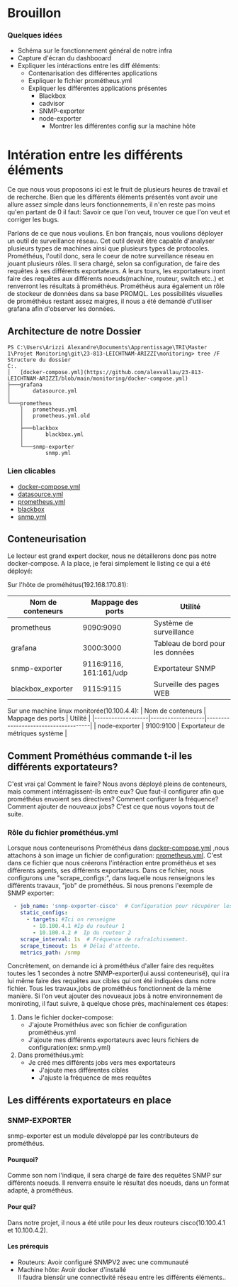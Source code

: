 # Brouillon
### Quelques idées
* Schéma sur le fonctionnement général de notre infra
* Capture d'écran du dashbooard
* Expliquer les intéractions entre les diff éléments:
  * Contenarisation des différentes applications
  * Expliquer le fichier prométheus.yml
  * Expliquer les différentes applications présentes
     * Blackbox
     * cadvisor
     * SNMP-exporter
     * node-exporter 
       * Montrer les différentes config sur la machine hôte




# Intération entre les différents éléments

Ce que nous vous proposons ici est le fruit de plusieurs heures de travail et de recherche. Bien que les différents éléments présentés vont avoir une allure assez simple dans leurs fonctionnements, il n'en reste pas moins qu'en partant de 0 il faut: Savoir ce que l'on veut, trouver ce que l'on veut et corriger les bugs.

Parlons de ce que nous voulions. En  bon français, nous voulions déployer un outil de surveillance réseau. Cet outil devait être capable d'analyser plusieurs types de machines ainsi que plusieurs types de protocoles. Prométhéus, l'outil donc, sera le coeur de notre surveillance réseau en jouant plusieurs rôles. Il sera chargé, selon sa configuration, de faire des requêtes à ses différents exportateurs. A leurs tours, les exportateurs iront faire des requêtes aux différents noeuds(machine, routeur, switch etc..) et renverront les résultats à prométhéus. Prométhéus aura également un rôle de stockeur de données dans sa base PROMQL. Les possibilités visuelles de prométhéus restant assez maigres, il nous a été demandé d'utiliser grafana afin d'observer les données.

## Architecture de notre Dossier
``` PS
PS C:\Users\Arizzi Alexandre\Documents\Apprentissage\TRI\Master 1\Projet Monitoring\git\23-813-LEICHTNAM-ARIZZI\monitoring> tree /F
Structure du dossier
C:.
│   [docker-compose.yml](https://github.com/alexvallau/23-813-LEICHTNAM-ARIZZI/blob/main/monitoring/docker-compose.yml)
├───grafana
│       datasource.yml
│
└───prometheus
    │   prometheus.yml
    │   prometheus.yml.old
    │
    ├───blackbox
    │       blackbox.yml
    │
    └───snmp-exporter
            snmp.yml
```
### Lien clicables 
* [docker-compose.yml](https://github.com/alexvallau/23-813-LEICHTNAM-ARIZZI/blob/main/monitoring/docker-compose.yml)  
* [datasource.yml](https://github.com/alexvallau/23-813-LEICHTNAM-ARIZZI/blob/main/monitoring/grafana/datasource.yml)
* [prometheus.yml](https://github.com/alexvallau/23-813-LEICHTNAM-ARIZZI/blob/main/monitoring/prometheus/prometheus.yml)
* [blackbox](https://github.com/alexvallau/23-813-LEICHTNAM-ARIZZI/blob/main/monitoring/prometheus/blackbox/blackbox.yml)
* [snmp.yml](https://github.com/alexvallau/23-813-LEICHTNAM-ARIZZI/blob/main/monitoring/prometheus/snmp-exporter/snmp.yml)


## Conteneurisation

Le lecteur est grand expert docker, nous ne détaillerons donc pas notre docker-compose. A la place, je ferai simplement le listing ce  qui a été déployé:

Sur l'hôte de proméhétus(192.168.170.81):

| Nom de conteneurs | Mappage des ports | Utilité                             |
|-------------------|-------------------|-------------------------------------|
| prometheus        | 9090:9090         | Système de surveillance             |
| grafana           | 3000:3000         | Tableau de bord pour les données   |
| snmp-exporter     | 9116:9116, 161:161/udp | Exportateur SNMP                |
| blackbox_exporter| 9115:9115         | Surveille des pages WEB                |



Sur une machine linux monitorée(10.100.4.4):
| Nom de conteneurs | Mappage des ports | Utilité                             |
|-------------------|-------------------|-------------------------------------|
| node-exporter     | 9100:9100         | Exportateur de métriques système   |

## Comment Prométhéus commande t-il les différents exportateurs?

C'est vrai ça! Comment le faire? Nous avons déployé pleins de conteneurs, mais comment intérragissent-ils entre eux? Que faut-il configurer afin que  prométhéus envoient ses directives? Comment configurer la fréquence? Comment ajouter de nouveaux jobs? C'est ce que nous voyons tout de suite.

### Rôle du fichier prométhéus.yml

Lorsque nous conteneurisons Prométhéus dans [docker-compose.yml](https://github.com/alexvallau/23-813-LEICHTNAM-ARIZZI/blob/main/monitoring/docker-compose.yml)  ,nous attachons à son image un fichier de configuration: [prometheus.yml](https://github.com/alexvallau/23-813-LEICHTNAM-ARIZZI/blob/main/monitoring/prometheus/prometheus.yml).
C'est dans ce fichier que nous créerons l'intéraction entre prométhéus et ses différents agents, ses différents exportateurs. Dans ce fichier, nous configurons une "scrape_configs:", dans laquelle nous renseignons les différents travaux, "job" de prométhéus.
Si nous prenons l'exemple de SNMP exporter:
``` yml
  - job_name: 'snmp-exporter-cisco'  # Configuration pour récupérer les métriques SNMP des appareils Cisco.
    static_configs:
      - targets: #Ici on renseigne
        - 10.100.4.1 #Ip du routeur 1
        - 10.100.4.2 #  Ip du routeur 2
    scrape_interval: 1s  # Fréquence de rafraîchissement.
    scrape_timeout: 1s  # Délai d'attente.
    metrics_path: /snmp
```
Concrètement, on demande ici à prométhéus d'aller faire des requêtes toutes les 1 secondes à notre SNMP-exporter(lui aussi conteneurisé), qui ira lui même faire des requêtes aux cibles qui ont été indiquées dans notre fichier. 
Tous les travaux,jobs de prométhéus fonctionnent de la même manière. Si l'on veut ajouter des novueaux jobs à notre environnement de moniroting, il faut  suivre, à quelque chose près, machinalement ces étapes:
1. Dans le fichier docker-compose:
   * J'ajoute Prométhéus avec son fichier de configuration prométhéus.yml
   * J'ajoute mes différents exportateurs avec leurs fichiers de configuration(ex: snmp.yml)
2. Dans prométhéus.yml:
   * Je créé mes différents jobs vers mes exportateurs
      * J'ajoute mes différentes cibles
      * J'ajuste la fréquence de mes requêtes


## Les différents exportateurs en place

### SNMP-EXPORTER
snmp-exporter est un module développé par les contributeurs de prométhéus.

#### Pourquoi?
Comme son nom l'indique, il sera chargé de faire des requêtes SNMP sur différents noeuds. Il renverra ensuite le résultat des noeuds, dans un format adapté, à prométhéus.
#### Pour qui?
Dans notre projet, il nous a été utile pour les deux routeurs cisco(10.100.4.1 et 10.100.4.2).
#### Les prérequis
* Routeurs: Avoir configuré SNMPV2 avec une communauté
* Machine hôte: Avoir docker d'installé \
Il faudra biensûr une connectivité réseau entre les différents éléments..

